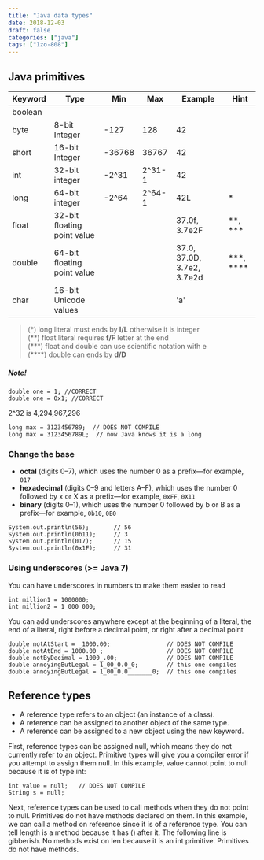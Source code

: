 ```yaml
---
title: "Java data types"
date: 2018-12-03
draft: false
categories: ["java"]
tags: ["1zo-808"]
---
```


## Java primitives

| Keyword | Type                        | Min    | Max    | Example                    | Hint      |
| ------- | --------------------------- | ------ | ------ | -------------------------- | --------- |
| boolean |                             |        |        |                            |           |
| byte    | 8-bit Integer               | -127   | 128    | 42                         |           |
| short   | 16-bit Integer              | -36768 | 36767  | 42                         |           |
| int     | 32-bit integer              | -2^31  | 2^31-1 | 42                         |           |
| long    | 64-bit integer              | -2^64  | 2^64-1 | 42L                        | *         |
| float   | 32-bit floating point value |        |        | 37.0f, 3.7e2F              | **, ***   |
| double  | 64-bit floating point value |        |        | 37.0, 37.0D, 3.7e2, 3.7e2d | ***, **** |
| char    | 16-bit Unicode values       |        |        | 'a'                        |           |

> (\*) long literal must ends by **l/L** otherwise it is integer     
> (\*\*) float literal requires **f/F** letter at the end     
> (\*\*\*) float and double can use scientific notation with e    
> (\*\*\*\*) double can ends by **d/D**

##### Note!
```
double one = 1; //CORRECT
double one = 0x1; //CORRECT
```


 2^32 is 4,294,967,296
```
long max = 3123456789;  // DOES NOT COMPILE
long max = 3123456789L;  // now Java knows it is a long
```
### Change the base
- **octal** (digits 0–7), which uses the number 0 as a prefix—for example, ```017```
- **hexadecimal** (digits 0–9 and letters A–F), which uses the number 0 followed by x or X as a prefix—for example, ```0xFF```, ```0X11```
- **binary** (digits 0–1), which uses the number 0 followed by b or B as a prefix—for example, ```0b10```, ```0B0```

```
System.out.println(56);       // 56
System.out.println(0b11);     // 3
System.out.println(017);      // 15
System.out.println(0x1F);     // 31
```

### Using underscores (>= Java 7)
You can have underscores in numbers to make them easier to read
```
int million1 = 1000000;
int million2 = 1_000_000;
```
 You can add underscores anywhere except at the beginning of a literal, the end of a literal, right before a decimal point, or right after a decimal point
 ```
double notAtStart = _1000.00;                // DOES NOT COMPILE
double notAtEnd = 1000.00_;                  // DOES NOT COMPILE
double notByDecimal = 1000_.00;              // DOES NOT COMPILE
double annoyingButLegal = 1_00_0.0_0;        // this one compiles
double annoyingButLegal = 1_00_0.0_______0;  // this one compiles
 ```

## Reference types
- A reference type refers to an object (an instance of a class).
- A reference can be assigned to another object of the same type.
- A reference can be assigned to a new object using the new keyword.

First, reference types can be assigned null, which means they do not currently refer to an object. Primitive types will give you a compiler error if you attempt to assign them null. In this example, value cannot point to null because it is of type int:
```
int value = null;   // DOES NOT COMPILE
String s = null;
```
Next, reference types can be used to call methods when they do not point to null.
Primitives do not have methods declared on them. In this example, we can call a method on reference since it is of a reference type. You can tell length is a method because it has () after it. The following line is gibberish. No methods exist on len because it is an int primitive. Primitives do not have methods.
